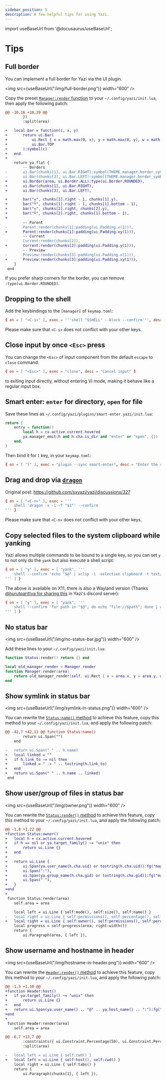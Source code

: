 ```yaml
---
sidebar_position: 5
description: A few helpful tips for using Yazi.
---
```


import useBaseUrl from '@docusaurus/useBaseUrl';

# Tips

## Full border

You can implement a full border for Yazi via the UI plugin.

<img src={useBaseUrl("/img/full-border.png")} width="600" />

Copy the preset [`Manager:render` function](https://github.com/sxyazi/yazi/blob/main/yazi-plugin/preset/components/manager.lua) to your `~/.config/yazi/init.lua`, then apply the following patch:

```diff
@@ -10,16 +10,29 @@
 		})
 		:split(area)

+	local bar = function(c, x, y)
+		return ui.Bar(
+			ui.Rect { x = math.max(0, x), y = math.max(0, y), w = math.min(1, area.w), h = math.min(1, area.h) },
+			ui.Bar.TOP
+		):symbol(c)
+	end
+
 	return ya.flat {
 		-- Borders
-		ui.Bar(chunks[1], ui.Bar.RIGHT):symbol(THEME.manager.border_symbol):style(THEME.manager.border_style),
-		ui.Bar(chunks[3], ui.Bar.LEFT):symbol(THEME.manager.border_symbol):style(THEME.manager.border_style),
+		ui.Border(area, ui.Border.ALL):type(ui.Border.ROUNDED),
+		ui.Bar(chunks[1], ui.Bar.RIGHT),
+		ui.Bar(chunks[3], ui.Bar.LEFT),

+		bar("┬", chunks[1].right - 1, chunks[1].y),
+		bar("┴", chunks[1].right - 1, chunks[1].bottom - 1),
+		bar("┬", chunks[2].right, chunks[2].y),
+		bar("┴", chunks[2].right, chunks[1].bottom - 1),
+
 		-- Parent
-		Parent:render(chunks[1]:padding(ui.Padding.x(1))),
+		Parent:render(chunks[1]:padding(ui.Padding.xy(1))),
 		-- Current
-		Current:render(chunks[2]),
+		Current:render(chunks[2]:padding(ui.Padding.y(1))),
 		-- Preview
-		Preview:render(chunks[3]:padding(ui.Padding.x(1))),
+		Preview:render(chunks[3]:padding(ui.Padding.xy(1))),
 	}
 end
```

If you prefer sharp corners for the border, you can remove `:type(ui.Border.ROUNDED)`.

## Dropping to the shell

Add the keybindings to the `[manager]` of `keymap.toml`:

```toml
{ on = [ "<C-s>" ], exec = '''shell "$SHELL" --block --confirm''', desc = "Open shell here" }
```

Please make sure that `<C-s>` does not conflict with your other keys.

## Close input by once `<Esc>` press

You can change the `<Esc>` of input component from the default `escape` to `close` command:

```toml
{ on = [ "<Esc>" ], exec = "close", desc = "Cancel input" }
```

to exiting input directly, without entering Vi mode, making it behave like a regular input box.

## Smart enter: `enter` for directory, `open` for file

Save these lines as `~/.config/yazi/plugins/smart-enter.yazi/init.lua`:

```lua
return {
	entry = function()
		local h = cx.active.current.hovered
		ya.manager_emit(h and h.cha.is_dir and "enter" or "open", {})
	end,
}
```

Then bind it for `l` key, in your `keymap.toml`:

```toml
{ on = [ "l" ], exec = "plugin --sync smart-enter", desc = "Enter the child directory, or open the file" },
```

## Drag and drop via [`dragon`](https://github.com/mwh/dragon)

Original post: https://github.com/sxyazi/yazi/discussions/327

```toml
{ on = [ "<C-n>" ], exec = '''
    shell 'dragon -x -i -T "$1"' --confirm
''' }
```

Please make sure that `<C-n>` does not conflict with your other keys.

## Copy selected files to the system clipboard while yanking

Yazi allows multiple commands to be bound to a single key, so you can set `y` to not only do the `yank` but also execute a shell script:

```toml
{ on = [ "y" ], exec = [ "yank", '''
	shell --confirm 'echo "$@" | xclip -i -selection clipboard -t text/uri-list'
''' ] }
```

The above is available on X11, there is also a Wayland version (Thanks [@hurutparittya for sharing this](https://discord.com/channels/1136203602898194542/1136203604076802092/1188498323867455619) in Yazi's discord server):

```toml
{ on = [ "y" ], exec = [ "yank", '''
	shell --confirm 'for path in "$@"; do echo "file://$path"; done | wl-copy -t text/uri-list'
''' ] }
```

## No status bar

<img src={useBaseUrl("/img/no-status-bar.jpg")} width="600" />

Add these lines to your `~/.config/yazi/init.lua`:

```lua
function Status:render() return {} end

local old_manager_render = Manager.render
function Manager:render(area)
	return old_manager_render(self, ui.Rect { x = area.x, y = area.y, w = area.w, h = area.h + 1 })
end
```

## Show symlink in status bar

<img src={useBaseUrl("/img/symlink-in-status.png")} width="600" />

You can rewrite the [`Status:name()` method](https://github.com/sxyazi/yazi/blob/main/yazi-plugin/preset/components/status.lua) to achieve this feature,
copy this method to your `~/.config/yazi/init.lua`, and apply the following patch:

```diff
@@ -42,7 +42,11 @@ function Status:name()
 		return ui.Span("")
 	end

-	return ui.Span(" " .. h.name)
+	local linked = ""
+	if h.link_to ~= nil then
+		linked = " -> " .. tostring(h.link_to)
+	end
+	return ui.Span(" " .. h.name .. linked)
 end
```

## Show user/group of files in status bar

<img src={useBaseUrl("/img/owner.png")} width="600" />

You can rewrite the [`Status:render()` method](https://github.com/sxyazi/yazi/blob/main/yazi-plugin/preset/components/status.lua) to achieve this feature,
copy this method to your `~/.config/yazi/init.lua`, and apply the following patch:

```diff
@@ -1,8 +1,22 @@
+function Status:owner()
+	local h = cx.active.current.hovered
+	if h == nil or ya.target_family() ~= "unix" then
+		return ui.Line {}
+	end
+
+	return ui.Line {
+		ui.Span(ya.user_name(h.cha.uid) or tostring(h.cha.uid)):fg("magenta"),
+		ui.Span(":"),
+		ui.Span(ya.group_name(h.cha.gid) or tostring(h.cha.gid)):fg("magenta"),
+		ui.Span(" "),
+	}
+end
+
 function Status:render(area)
 	self.area = area

 	local left = ui.Line { self:mode(), self:size(), self:name() }
-	local right = ui.Line { self:permissions(), self:percentage(), self:position() }
+	local right = ui.Line { self:owner(), self:permissions(), self:percentage(), self:position() }
 	local progress = self:progress(area, right:width())
 	return {
 		ui.Paragraph(area, { left }),
```

## Show username and hostname in header

<img src={useBaseUrl("/img/hostname-in-header.png")} width="600" />

You can rewrite the [`Header:render()` method](https://github.com/sxyazi/yazi/blob/main/yazi-plugin/preset/components/header.lua) to achieve this feature,
copy this method to your `~/.config/yazi/init.lua`, and apply the following patch:

```diff
@@ -1,3 +1,10 @@
+function Header:host()
+	if ya.target_family() ~= "unix" then
+		return ui.Line {}
+	end
+	return ui.Span(ya.user_name() .. "@" .. ya.host_name() .. ":"):fg("blue")
+end
+
 function Header:render(area)
 	self.area = area

@@ -6,7 +13,7 @@
 		:constraints({ ui.Constraint.Percentage(50), ui.Constraint.Percentage(50) })
 		:split(area)

-	local left = ui.Line { self:cwd() }
+	local left = ui.Line { self:host(), self:cwd() }
 	local right = ui.Line { self:tabs() }
 	return {
 		ui.Paragraph(chunks[1], { left }),
```

